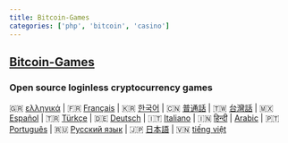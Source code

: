 ```yaml
---
title: Bitcoin-Games
categories: ['php', 'bitcoin', 'casino']
---
```

## [Bitcoin-Games](https://github.com/Bitlits/Bitcoin-Games)

### Open source loginless cryptocurrency games

🇬🇷 [ελληνικά](https://github.com/bitlits/Bitcoin-Casino/blob/master/doc/) | 🇫🇷 [Français](https://github.com/bitlits/Bitcoin-Casino/blob/master/doc/) | 🇰🇷 [한국어](https://github.com/bitlits/Bitcoin-Casino/blob/master/doc/KO_README.md) | 🇨🇳 [普通話](https://github.com/bitlits/Bitcoin-Casino/blob/master/doc/) | 🇹🇼 [台灣話](https://github.com/bitlits/Bitcoin-Casino/blob/master/doc/) | 🇲🇽 [Español](https://github.com/Jfaler/Bitcoin-Casino/blob/master/doc/) | 🇹🇷 [Türkçe](https://github.com/bitlits/Bitcoin-Casino/blob/master/doc/) | 🇩🇪 [Deutsch](https://github.com/bitlits/Bitcoin-Casino/blob/master/doc/) | 🇮🇹 [Italiano](https://github.com/bitlits/Bitcoin-Casino/blob/master/doc/) | 🇮🇳 [हिन्दी](https://github.com/bitlits/Bitcoin-Casino/blob/master/doc/) | [Arabic](https://github.com/bitlits/Bitcoin-Casino/blob/master/doc/) | 🇵🇹 [Português](https://github.com/bitlits/Bitcoin-Casino/blob/master/doc/) | 🇷🇺 [Русский язык](https://github.com/bitlits/Bitcoin-Casino/blob/master/doc/) | 🇯🇵 [日本語](https://github.com/bitlits/Bitcoin-Casino/blob/master/doc/) | 🇻🇳 [tiếng việt](https://github.com/bitlits/Bitcoin-Casino/blob/master/doc/)
